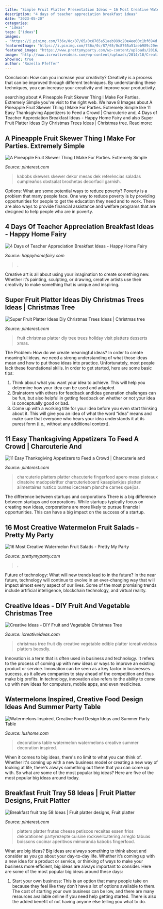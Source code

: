 ```yaml
---
title: "Simple Fruit Platter Presentation Ideas ~ 16 Most Creative Watermelon Fruit Salads"
description: "4 days of teacher appreciation breakfast ideas"
date: "2023-05-20"
categories:
- "ideas"
tags: ["ideas"]
images:
- "https://i.pinimg.com/736x/0c/87/65/0c8765a51aeb989c20e4ee00c1bf694d.jpg"
featuredImage: "https://i.pinimg.com/736x/0c/87/65/0c8765a51aeb989c20e4ee00c1bf694d.jpg"
featured_image: "https://www.prettymyparty.com/wp-content/uploads/2016/06/fd60de6c3c5bdd267a87f3fd987f88b7.jpg"
image: "http://www.icreativeideas.com/wp-content/uploads/2014/10/Creative-Ideas-DIY-Fruit-and-Vegetable-Christmas-Tree-5.jpg"
ShowToc: true
author: "Rozella Pfeffer"
---
```



Conclusion: How can you increase your creativity?
Creativity is a process that can be improved through different techniques. By understanding these techniques, you can increase your creativity and improve your productivity.

	

		
searching about A Pineapple Fruit Skewer Thing I Make For Parties. Extremely Simple you've visit to the right web. We have 8 Images about A Pineapple Fruit Skewer Thing I Make For Parties. Extremely Simple like 11 Easy Thanksgiving Appetizers to Feed a Crowd | Charcuterie and, 4 Days of Teacher Appreciation Breakfast Ideas - Happy Home Fairy and also Super Fruit Platter Ideas Diy Christmas Trees Ideas | Christmas tree. Read more:
		
    
## A Pineapple Fruit Skewer Thing I Make For Parties. Extremely Simple

<img loading=lazy src="https://i.pinimg.com/736x/90/80/bd/9080bda467245ad12ba23b89e7561f7b.jpg" onerror="this.onerror=null;this.src='https://tse4.mm.bing.net/th?id=OIP.sAfNsyH2nOcGsE3nwZ7DJgHaLH&amp;pid=15.1';" alt="A Pineapple Fruit Skewer Thing I Make For Parties. Extremely Simple">

_Source: pinterest.com_

>kabobs skewers skewer dekor mesas dek referências saladas cumpleaños obstsalat brochetas decorfacil garnish. 

	

Options: What are some potential ways to reduce poverty?
Poverty is a problem that many people face. One way to reduce poverty is by providing opportunities for people to get the education they need and to work. There are also ways to provide financial assistance and welfare programs that are designed to help people who are in poverty.

    
## 4 Days Of Teacher Appreciation Breakfast Ideas - Happy Home Fairy

<img loading=lazy src="https://happyhomefairy.com/wp-content/uploads/2016/08/Teacher-Appreciation-Breakfast-Ideas-4-days-of-adorable-easy-ideas.jpg" onerror="this.onerror=null;this.src='https://tse1.mm.bing.net/th?id=OIP.xu8rDMXZcjommUTcEb6vdAHaO0&amp;pid=15.1';" alt="4 Days of Teacher Appreciation Breakfast Ideas - Happy Home Fairy">

_Source: happyhomefairy.com_

>. 

	

Creative art is all about using your imagination to create something new. Whether it’s painting, sculpting, or drawing, creative artists use their creativity to make something that is unique and inspiring.

    
## Super Fruit Platter Ideas Diy Christmas Trees Ideas | Christmas Tree

<img loading=lazy src="https://i.pinimg.com/originals/ba/0b/28/ba0b28a82e94b1c8dde900d2a8161c23.jpg" onerror="this.onerror=null;this.src='https://tse3.mm.bing.net/th?id=OIP.2ZL4I4aYPNQ6alDUEFyo5gAAAA&amp;pid=15.1';" alt="Super Fruit Platter Ideas Diy Christmas Trees Ideas | Christmas tree">

_Source: pinterest.com_

>fruit christmas platter diy tree trees holiday visit platters desserts xmas. 

	

The Problem: How do we create meaningful ideas?
In order to create meaningful ideas, we need a strong understanding of what those ideas mean and how to put those ideas into practice. Unfortunately, most people lack these foundational skills. In order to get started, here are some basic tips: 
1. Think about what you want your idea to achieve. This will help you determine how your idea can be used and adapted. 
2. Brainstorm with others for feedback andIdea generation challenges can be fun, but also helpful in getting feedback on whether or not your idea is conceptually good or bad. 
3. Come up with a working title for your idea before you even start thinking about it. This will give you an idea of what the word “idea” means and make sure that everyone who hears your idea understands it at its purest form (i.e., without any additional context).

    
## 11 Easy Thanksgiving Appetizers To Feed A Crowd | Charcuterie And

<img loading=lazy src="https://i.pinimg.com/736x/08/17/7e/08177ef3578754ca24a8191952b87c9f.jpg" onerror="this.onerror=null;this.src='https://tse4.mm.bing.net/th?id=OIP.HizhHOrXkuZQosUvd_9omgHaK5&amp;pid=15.1';" alt="11 Easy Thanksgiving Appetizers to Feed a Crowd | Charcuterie and">

_Source: pinterest.com_

>charcuterie platters platter chacuterie fingerfood apero mesa plateaux dinatoire madopskrifter charcuterieboard kaasplankjes platten alimentaires rustico buntes icecream planche carnes queijos. 

	

The difference between startups and corporations
There is a big difference between startups and corporations. While startups typically focus on creating new ideas, corporations are more likely to pursue financial opportunities. This can have a big impact on the success of a startup.

    
## 16 Most Creative Watermelon Fruit Salads - Pretty My Party

<img loading=lazy src="https://www.prettymyparty.com/wp-content/uploads/2016/06/fd60de6c3c5bdd267a87f3fd987f88b7.jpg" onerror="this.onerror=null;this.src='https://tse4.mm.bing.net/th?id=OIP.MmWDvytd43kcDXbc3jEvsAHaJ4&amp;pid=15.1';" alt="16 Most Creative Watermelon Fruit Salads - Pretty My Party">

_Source: prettymyparty.com_

>. 

	

Future of technology: What will new trends lead to in the future?
In the near future, technology will continue to evolve in an ever-changing way that will impact almost every aspect of our lives. Some of the most promising trends include artificial intelligence, blockchain technology, and virtual reality.

    
## Creative Ideas - DIY Fruit And Vegetable Christmas Tree

<img loading=lazy src="http://www.icreativeideas.com/wp-content/uploads/2014/10/Creative-Ideas-DIY-Fruit-and-Vegetable-Christmas-Tree-5.jpg" onerror="this.onerror=null;this.src='https://tse3.mm.bing.net/th?id=OIP.eVArzBkbT84YhETdCqjx5wHaHa&amp;pid=15.1';" alt="Creative Ideas - DIY Fruit and Vegetable Christmas Tree">

_Source: icreativeideas.com_

>christmas tree fruit diy creative vegetable edible platter icreativeideas platters beesdiy. 

	

Innovation is a term that is often used in business and technology. It refers to the process of coming up with new ideas or ways to improve an existing product or service. Innovation can be seen as a key factor in businesses success, as it allows companies to stay ahead of the competition and thus make big profits. In technology, innovation also refers to the ability to come up with new ideas for computers, mobile apps, and even medicines.

    
## Watermelons Inspired, Creative Food Design Ideas And Summer Party Table

<img loading=lazy src="https://www.lushome.com/wp-content/uploads/2013/07/food-decoration-design-ideas-watermelon-table-decorations-11.jpg" onerror="this.onerror=null;this.src='https://tse1.mm.bing.net/th?id=OIP.uWXLnC8tXB0CMLFtnxJaVQHaKB&amp;pid=15.1';" alt="Watermelons Inspired, Creative Food Design Ideas and Summer Party Table">

_Source: lushome.com_

>decorations table watermelon watermelons creative summer decoration inspired. 

	

When it comes to big ideas, there's no limit to what you can think of. Whether it's coming up with a new business model or creating a new way of looking at life, there's always something out there that you can come up with. So what are some of the most popular big ideas? Here are five of the most popular big ideas around today.

    
## Breakfast Fruit Tray 58 Ideas | Fruit Platter Designs, Fruit Platter

<img loading=lazy src="https://i.pinimg.com/736x/0c/87/65/0c8765a51aeb989c20e4ee00c1bf694d.jpg" onerror="this.onerror=null;this.src='https://tse4.mm.bing.net/th?id=OIP.YRBcqob-K68dryrFZOun_QAAAA&amp;pid=15.1';" alt="Breakfast fruit tray 58 Ideas | Fruit platter designs, Fruit platter">

_Source: pinterest.com_

>platters platter frutas cheese petiscos receitas essen frios dekorationen partyrezepte cuisine rockwellcatering arreglo tabuas boissons cocinar aperitivos mimoranda kabobs fingerfood. 

	

What are big ideas?
Big ideas are always something to think about and consider as you go about your day-to-day life. Whether it’s coming up with a new idea for a product or service, or thinking of ways to make your business more efficient, big ideas are always important to consider. Here are some of the most popular big ideas around these days:
1. Start your own business: This is an option that many people take on because they feel like they don’t have a lot of options available to them. The cost of starting your own business can be low, and there are many resources available online if you need help getting started. There is also the added benefit of not having anyone else telling you what to do.



